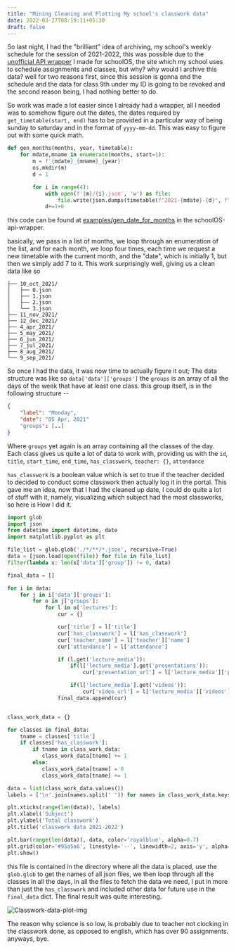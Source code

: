 ```yaml
---
title: "Mining Cleaning and Plotting My school's classwork data"
date: 2022-03-27T08:19:11+05:30
draft: false
---
```


So last night, I had the "brilliant" idea of archiving, my school's weekly
schedule for the session of 2021-2022, this was possible due to the [unofficial
API wrapper](https://github.com/Aadv1k/schoolOS-api-wrapper) I made for
schoolOS, the site which my school uses to schedule assignments and classes, but
why? why would I archive this data? well for two reasons first, since this
session is gonna end the schedule and the data for class 9th under my ID is
going to be revoked and the second reason being, I had nothing better to do.

So work was made a lot easier since I already had a wrapper, all I needed was to
somehow figure out the dates, the dates required by `get_timetable(start, end)`
has to be provided in a particular way of being sunday to saturday and in the
format of `yyyy-mm-dd`. This was easy to figure out with some quick math.

```python
def gen_months(months, year, timetable):
    for mdate,mname in enumerate(months, start=1):
        m = f'{mdate}_{mname}_{year}'
        os.mkdir(m)
        d = 1

        for i in range(4):
            with open(f'{m}/{i}.json', 'w') as file:
                file.write(json.dumps(timetable(f"2021-{mdate}-{d}", f"2021-{mdate}-{d+6}")))
            d+=1+6
```

this code can be found at [examples/gen_date_for_months](https://github.com/Aadv1k/schoolOS-api-wrapper/blob/bfe41cd23c617625331186bb2d7ab3bd3c4b0162/examples/gen_date_for_months.py) in the schoolOS-api-wrapper.

basically, we pass in a list of months, we loop through an enumeration of the
list, and for each month, we loop four times, each time we request a new
timetable with the current month, and the "date", which is initially 1, but then
we simply add 7 to it. This work surprisingly well, giving us a clean data like so

```
├── 10_oct_2021/
│   ├── 0.json
│   ├── 1.json
│   ├── 2.json
│   └── 3.json
├── 11_nov_2021/
├── 12_dec_2021/
├── 4_apr_2021/
├── 5_may_2021/
├── 6_jun_2021/
├── 7_jul_2021/
├── 8_aug_2021/
└── 9_sep_2021/
```

So once I had the data, it was now time to actually figure it out; The data
structure was like so `data['data']['groups']` the `groups` is an array of all
the days of the week that have at least one class. this group itself, is in the
following structure --

```json
{
    "label": "Monday",
    "date": "05 Apr, 2021"
    "groups": [..]
}
```

Where `groups` yet again is an array containing all the classes of the day. Each
class gives us quite a lot of data to work with, providing us with the `id`,
`title`, `start_time`, `end_time`, `has_classwork`, `teacher: {}`, `attendance`

`has_classwork` is a boolean value which is set to true if the teacher decided
to decided to conduct some classwork then actually log it in the portal. This
gave me an idea, now that I had the cleaned up date, I could do quite a lot of
stuff with it, namely, visualizing which subject had the most classworks, so
here is How I did it.

```python
import glob
import json
from datetime import datetime, date
import matplotlib.pyplot as plt

file_list = glob.glob('./*/**/*.json', recursive=True)
data = [json.load(open(file)) for file in file_list]
filter(lambda x: len(x['data']['group']) != 0, data)

final_data = []

for i in data:
    for j in i['data']['groups']:
        for o in j['groups']:
            for l in o['lectures']:
                cur = {}

                cur['title'] = l['title']
                cur['has_classwork'] = l['has_classwork']
                cur['teacher_name'] = l['teacher']['name']
                cur['attendance'] = l['attendance']

                if (l.get('lecture_media')):
                    if(l['lecture_media'].get('presentations')):
                        cur['presentation_url'] = l['lecture_media']['presentations'][0]['content']['attachment']['media_url']

                    if(l['lecture_media'].get('videos')):
                        cur['video_url'] = l['lecture_media']['videos'][0]['content']['youtube_url']
                final_data.append(cur)


class_work_data = {}

for classes in final_data:
    tname = classes['title']
    if classes['has_classwork']:
        if tname in class_work_data:
           class_work_data[tname] += 1
        else:
           class_work_data[tname] = 0
           class_work_data[tname] += 1

data = list(class_work_data.values())
labels = ['\n'.join(names.split(' ')) for names in class_work_data.keys()]

plt.xticks(range(len(data)), labels)
plt.xlabel('Subject')
plt.ylabel('Total classwork')
plt.title('classwork data 2021-2022')

plt.bar(range(len(data)), data, color='royalblue', alpha=0.7)
plt.grid(color='#95a5a6', linestyle='--', linewidth=2, axis='y', alpha=0.7)
plt.show()
```

this file is contained in the directory where all the data is placed, use the
`glob.glob` to get the names of all json files, we then loop through all the
classes in all the days, in all the files to fetch the data we need, I put in
more than just the `has_classwork` and included other data for future use in the
`final_data` dict. The final result was quite interesting.

![Classwork-data-plot-img](/classwork-plot-img.png)

The reason why science is so low, is probably due to teacher not clocking in the classwork done, as opposed to english, which has over 90 assignments.
anyways, bye.
